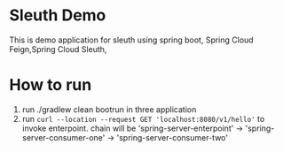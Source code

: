 # Sleuth Demo
This is demo application for sleuth using spring boot, Spring Cloud Feign,Spring Cloud Sleuth, 
# How to run
1. run ./gradlew clean bootrun in three application
2. run `curl --location --request GET 'localhost:8080/v1/hello'` to invoke enterpoint.
chain will be 'spring-server-enterpoint' -> 'spring-server-consumer-one' -> 'spring-server-consumer-two'

